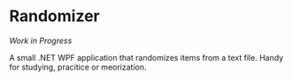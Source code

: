 # Randomizer

*Work in Progress*

A small .NET WPF application that randomizes items from a text file. Handy for studying, pracitice or meorization.
